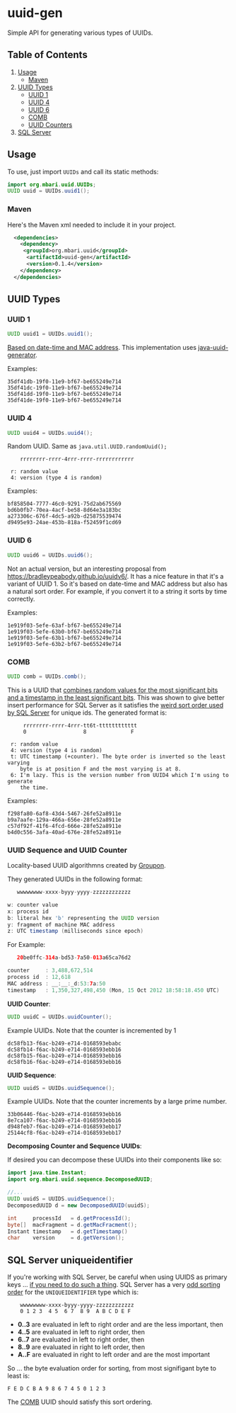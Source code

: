 # uuid-gen

Simple API for generating various types of UUIDs. 

## Table of Contents

1. [Usage](#usage)
    - [Maven](#maven)
2. [UUID Types](#uuid-types)
    - [UUID 1](#uuid-1)
    - [UUID 4](#uuid-4)
    - [UUID 6](#uuid-6)
    - [COMB](#comb)
    - [UUID Counters](#uuid-sequence-and-uuid-counter)
2. [SQL Server](#sql-server-uniqueidentifier)

## Usage

To use, just import `UUIDs` and call its static methods:

```java
import org.mbari.uuid.UUIDs;
UUID uuid = UUIDs.uuid1();
```

### Maven

Here's the Maven xml needed to include it in your project.

```xml
  <dependencies>
    <dependency>
     <groupId>org.mbari.uuid</groupId>
      <artifactId>uuid-gen</artifactId>
      <version>0.1.4</version>
    </dependency>
  </dependencies>

```

## UUID Types

### UUID 1

```java
UUID uuid1 = UUIDs.uuid1();
``` 

[Based on date-time and MAC address](https://tools.ietf.org/html/rfc4122#section-4.2.1). This implementation uses [java-uuid-generator](https://github.com/cowtowncoder/java-uuid-generator).

Examples:
```
35df41db-19f0-11e9-bf67-be655249e714
35df41dc-19f0-11e9-bf67-be655249e714
35df41dd-19f0-11e9-bf67-be655249e714
35df41de-19f0-11e9-bf67-be655249e714
```

### UUID 4

```java
UUID uuid4 = UUIDs.uuid4();
```

Random UUID. Same as `java.util.UUID.randomUuid();`

```
    rrrrrrrr-rrrr-4rrr-rrrr-rrrrrrrrrrrr
      
 r: random value
 4: version (type 4 is random)
```



Examples:

```
bf858504-7777-46c0-9291-75d2ab675569
bd6b0fb7-70ea-4acf-be58-8d64e3a183bc
a273306c-676f-4dc5-a92b-d25875539474
d9495e93-24ae-453b-818a-f52459f1cd69
```

### UUID 6

```java
UUID uuid6 = UUIDs.uuid6();
```

Not an actual version, but an interesting proposal from <https://bradleypeabody.github.io/uuidv6/>. It has a nice feature in that it's a variant of UUID 1. So it's based on date-time and MAC address but also has a natural sort order. For example, if you convert it to a string it sorts by time correctly.



Examples:

```
1e919f03-5efe-63af-bf67-be655249e714
1e919f03-5efe-63b0-bf67-be655249e714
1e919f03-5efe-63b1-bf67-be655249e714
1e919f03-5efe-63b2-bf67-be655249e714
```

### COMB

```java
UUID comb = UUIDs.comb();
```

This is a UUID that [combines random values for the most significant bits and a timestamp in the least significant bits](http://www.informit.com/articles/article.aspx?p=25862&seqNum=7). This was shown to give better insert performance for SQL Server as it satisfies the [weird sort order used by SQL Server](#sql-server-uniqueidentifier) for unique ids. The generated format is:

```
     rrrrrrrr-rrrr-4rrr-tt6t-tttttttttttt
     0                  8              F
      
 r: random value
 4: version (type 4 is random)
 t: UTC timestamp (+counter). The byte order is inverted so the least varying 
    byte is at position F and the most varying is at 8.
 6: I'm lazy. This is the version number from UUID4 which I'm using to generate
    the time. 

```

Examples:

```
f298fa80-6af8-43d4-5467-26fe52a8911e
b9a7aafe-129a-466a-656e-28fe52a8911e
c57df92f-41f6-4fcd-666e-28fe52a8911e
b4d0c556-3afa-40ad-676e-28fe52a8911e
```

### UUID Sequence and UUID Counter

Locality-based UUID algorithmns created by [Groupon](https://github.com/groupon/locality-uuid.java).

They generated UUIDs in the following format:

```java
   wwwwwwww-xxxx-byyy-yyyy-zzzzzzzzzzzz

w: counter value
x: process id
b: literal hex 'b' representing the UUID version
y: fragment of machine MAC address
z: UTC timestamp (milliseconds since epoch)
```

For Example:

```java
   20be0ffc-314a-bd53-7a50-013a65ca76d2

counter     : 3,488,672,514
process id  : 12,618
MAC address : __:__:_d:53:7a:50
timestamp   : 1,350,327,498,450 (Mon, 15 Oct 2012 18:58:18.450 UTC)
```

__UUID Counter__:

```java
UUID uuidC = UUIDs.uuidCounter();
```

Example UUIDs. Note that the counter is incremented by 1

```
dc58fb13-f6ac-b249-e714-0168593ebabc
dc58fb14-f6ac-b249-e714-0168593ebb16
dc58fb15-f6ac-b249-e714-0168593ebb16
dc58fb16-f6ac-b249-e714-0168593ebb16
```

__UUID Sequence__:

```java
UUID uuidS = UUIDs.uuidSequence();
```

Example UUIDs. Note that the counter increments by a large prime number.

```
33b06446-f6ac-b249-e714-0168593ebb16
8e7ca107-f6ac-b249-e714-0168593ebb16
d948feb7-f6ac-b249-e714-0168593ebb17
25144cf8-f6ac-b249-e714-0168593ebb17
```

__Decomposing Counter and Sequence UUIDs__:

If desired you can decompose these UUIDs into their components like so:

```java
import java.time.Instant;
import org.mbari.uuid.sequence.DecomposedUUID;

//...
UUID uuidS = UUIDS.uuidSequence();
DecomposedUUID d = new DecomposedUUID(uuidS);

int     processId   = d.getProcessId();
byte[]  macFragment = d.getMacFracment();
Instant timestamp   = d.getTimestamp()
char    version     = d.getVersion();
```

## SQL Server uniqueidentifier

 If you're working with SQL Server, be careful when using UUIDS as primary keys ... [if you need to do such a thing](https://stackoverflow.com/questions/11938044/what-are-the-best-practices-for-using-a-guid-as-a-primary-key-specifically-rega).  SQL Server has a very [odd sorting order](http://sqlblog.com/blogs/alberto_ferrari/archive/2007/08/31/how-are-guids-sorted-by-sql-server.aspx) for the `UNIQUEIDENTIFIER` type which is:

```
    wwwwwwww-xxxx-byyy-yyyy-zzzzzzzzzzzz
    0 1 2 3  4 5  6 7  8 9  A B C D E F
```

- __0..3__ are evaluated in left to right order and are the less important, then
- __4..5__ are evaluated in left to right order, then
- __6..7__ are evaluated in left to right order, then
- __8..9__ are evaluated in right to left order, then
- __A..F__ are evaluated in right to left order and are the most important

So ... the byte evaluation order for sorting, from most signifigant byte to least is:

```
F E D C B A 9 8 6 7 4 5 0 1 2 3
```

The [COMB](#comb) UUID should satisfy this sort ordering.
